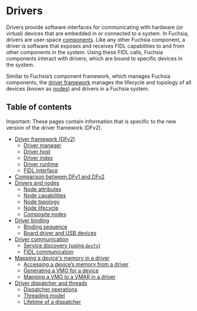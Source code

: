 # Drivers

Drivers provide software interfaces for communicating with hardware (or virtual)
devices that are embedded in or connected to a system. In Fuchsia, drivers are
user-space [components][components]. Like any other Fuchsia component, a driver
is software that exposes and receives FIDL capabilities to and from other
components in the system. Using these FIDL calls, Fuchsia components interact
with drivers, which are bound to specific devices in the system.

Similar to Fuchsia’s component framework, which manages Fuchsia components, the
[driver framework][driver-framework] manages the lifecycle and topology of
all devices (known as [nodes][nodes]) and drivers in a Fuchsia system.

## Table of contents

Important: These pages contain information that is specific to the new
version of the driver framework (DFv2).

*  [Driver framework (DFv2)][driver-framework]
   *  [Driver manager][driver-manager]
   *  [Driver host][driver-host]
   *  [Driver index][driver-index]
   *  [Driver runtime][driver-runtime]
   *  [FIDL interface][fidl-interface]
*  [Comparison between DFv1 and DFv2][dfv1-and-dfv2]
*  [Drivers and nodes][nodes]
   *  [Node attributes][node-attributes]
   *  [Node capabilities][node-capabilities]
   *  [Node topology][node-topology]
   *  [Node lifecycle][node-lifecycle]
   *  [Composite nodes][composite-nodes]
*  [Driver binding][driver-binding]
   *  [Binding sequence][binding-sequence]
   *  [Board driver and USB devices][board-driver-and-usb-devices]
*  [Driver communication][driver-communication]
   *  [Service discovery (using `devfs`)][service-discovery]
   *  [FIDL communication][fidl-communication]
*  [Mapping a device's memory in a driver][mapping-memory]
   *  [Accessing a device’s memory from a driver][accessing-driver-memory]
   *  [Generating a VMO for a device][generating-vmo]
   *  [Mapping a VMO to a VMAR in a driver][mapping-vmo]
*  [Driver dispatcher and threads][driver-dispatcher]
   *  [Dispatcher operations][dispatcher-operations]
   *  [Threading model][threading-model]
   *  [Lifetime of a dispatcher][lifetime-of-dispatcher]

<!-- Reference links -->

[components]: /docs/concepts/components/v2/README.md
[driver-framework]: driver_framework.md
[driver-manager]: driver_framework.md#driver_manager
[driver-host]: driver_framework.md#driver_host
[driver-index]: driver_framework.md#driver_index
[driver-runtime]: driver_framework.md#driver_runtime
[fidl-interface]: driver_framework.md#fidl_interface
[dfv1-and-dfv2]: comparison_between_dfv1_and_dfv2.md
[nodes]: drivers_and_nodes.md
[node-attributes]: drivers_and_nodes.md#node_attributes
[node-capabilities]: drivers_and_nodes.md#node_capabilities
[node-topology]: drivers_and_nodes.md#node_topology
[node-lifecycle]: drivers_and_nodes.md#node_lifecycle
[composite-nodes]: drivers_and_nodes.md#composite_nodes
[driver-binding]: driver_binding.md
[binding-sequence]: driver_binding.md#binding_sequence
[board-driver-and-usb-devices]: driver_binding.md#board_driver_and_usb_devices
[driver-communication]: driver_communication.md
[service-discovery]: driver_communication.md#service_discovery_using_devfs
[fidl-communication]: driver_communication.md#fidl_communication
[mapping-memory]: mapping-a-devices-memory-in-a-driver.md
[accessing-driver-memory]: mapping-a-devices-memory-in-a-driver.md#accessing-devices
[generating-vmo]: mapping-a-devices-memory-in-a-driver.md#generating-a-vmo-for-a-device
[mapping-vmo]: mapping-a-devices-memory-in-a-driver.md#mapping-a-vmo-to-a-vmar-in-a-driver
[driver-dispatcher]: driver-dispatcher-and-threads.md
[dispatcher-operations]: driver-dispatcher-and-threads.md#dispatcher-operations
[threading-model]: driver-dispatcher-and-threads.md#threading-model
[lifetime-of-dispatcher]: driver-dispatcher-and-threads.md#lifetime-dispatcher

